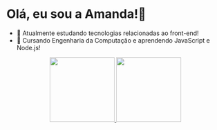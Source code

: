 <h1> Olá, eu sou a Amanda!👋 </h1>

- 🔭 Atualmente estudando tecnologias relacionadas ao front-end!
- 🌱 Cursando Engenharia da Computação e aprendendo JavaScript e Node.js!

<div align="center">
  <a href="https://github.com/Amandasilvbr">
  <img height="150em" src="https://github-readme-stats.vercel.app/api?username=Amandasilvbr&show_icons=true&theme=dracula&include_all_commits=true&count_private=true"/>
  <img height="150em" src="https://github-readme-stats.vercel.app/api/top-langs/?username=Amandasilvbr&layout=compact&langs_count=7&theme=dracula"/>
</div>

